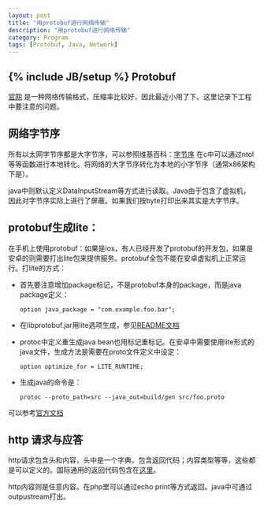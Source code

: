 ```yaml
---
layout: post
title: "用protobuf进行网络传输"
description: "用protobuf进行网络传输"
category: Program
tags: [Protobuf, Java, Network]
---
```

{% include JB/setup %}
Protobuf
--------------
[官网](https://developers.google.com/protocol-buffers/docs/reference/java-generated)
是一种网络传输格式，压缩率比较好，因此最近小用了下。这里记录下工程中要注意的问题。

网络字节序
--------------------
所有以太网字节序都是大字节序，可以参照维基百科：[字节序](http://zh.wikipedia.org/wiki/%E5%AD%97%E8%8A%82%E5%BA%8F#.E7.BD.91.E7.BB.9C.E5.BA.8F)
在c中可以通过ntol等等函数进行本地转化。将网络的大字节序转化为本地的小字节序（通常x86架构下是）。

java中则默认定义DataInputStream等方式进行读取。Java由于包含了虚拟机，因此对字节序实际上进行了屏蔽。如果我们按byte打印出来其实是大字节序。

protobuf生成lite：
--------------------
在手机上使用protobuf：如果是ios，有人已经开发了protobuf的开发包，如果是安卓的则需要打出lite包来提供服务。protobuf全包不能在安卓虚拟机上正常运行。打lite的方式：

* 首先要注意增加package标记，不是protobuf本身的package，而是java package定义：

    `option java_package = "com.example.foo.bar";`

* 在libprotobuf.jar用lite选项生成，参见[README文档](http://protobuf.googlecode.com/svn/trunk/java/README.txt)

* protoc中定义重生成java bean也用标记重标记。在安卓中需要使用lite形式的java文件，生成方法是需要在proto文件定义中设定：

    `option optimize_for = LITE_RUNTIME;`

* 生成java的命令是：

    `protoc --proto_path=src --java_out=build/gen src/foo.proto`

可以参考[官方文档](https://developers.google.com/protocol-buffers/docs/proto)

http 请求与应答
-----------
http请求包含头和内容，头中是一个字典，包含返回代码；内容类型等等，这些都是可以定义的。国际通用的返回代码包含在[这里](http://www.w3.org/Protocols/rfc2616/rfc2616-sec10.html)。

http内容则是任意内容。在php里可以通过echo print等方式返回。java中可通过outpustream打出。

